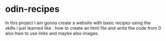 # odin-recipes
In this project I am gonna create a website with basic recipes using the skills i just learned like : how to create an html file and write the code from 0 also hwo to use links and maybe also images.